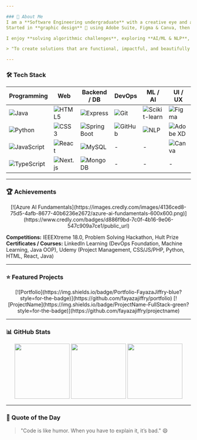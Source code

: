 ```yaml
---

### 👋 About Me
I am a **Software Engineering undergraduate** with a creative eye and a code-driven mindset.  
Started in **graphic design** 🎨 using Adobe Suite, Figma & Canva, then moved into **full-stack development** 💻.  

I enjoy **solving algorithmic challenges**, exploring **AI/ML & NLP**, and building **impactful, beautifully designed solutions**.  

> "To create solutions that are functional, impactful, and beautifully designed."

---
```


### 🛠 Tech Stack

| Programming | Web | Backend / DB | DevOps | ML / AI | UI / UX |
|------------|-----|--------------|--------|---------|--------|
| ![Java](https://img.shields.io/badge/Java-ED8B00?style=for-the-badge&logo=java&logoColor=white) | ![HTML5](https://img.shields.io/badge/HTML5-E34F26?style=for-the-badge&logo=html5&logoColor=white) | ![Express](https://img.shields.io/badge/Express.js-000000?style=for-the-badge&logo=express&logoColor=white) | ![Git](https://img.shields.io/badge/Git-F05032?style=for-the-badge&logo=git&logoColor=white) | ![Scikit-learn](https://img.shields.io/badge/Scikit--learn-F7931E?style=for-the-badge&logo=scikitlearn&logoColor=white) | ![Figma](https://img.shields.io/badge/Figma-F24E1E?style=for-the-badge&logo=figma&logoColor=white) |
| ![Python](https://img.shields.io/badge/Python-3776AB?style=for-the-badge&logo=python&logoColor=white) | ![CSS3](https://img.shields.io/badge/CSS3-1572B6?style=for-the-badge&logo=css3&logoColor=white) | ![Spring Boot](https://img.shields.io/badge/Spring_Boot-6DB33F?style=for-the-badge&logo=spring&logoColor=white) | ![GitHub](https://img.shields.io/badge/GitHub-181717?style=for-the-badge&logo=github&logoColor=white) | ![NLP](https://img.shields.io/badge/NLP-Purple?style=for-the-badge) | ![Adobe XD](https://img.shields.io/badge/Adobe_XD-FF61F6?style=for-the-badge&logo=adobexd&logoColor=white) |
| ![JavaScript](https://img.shields.io/badge/JavaScript-F7DF1E?style=for-the-badge&logo=javascript&logoColor=black) | ![React](https://img.shields.io/badge/React-61DAFB?style=for-the-badge&logo=react&logoColor=black) | ![MySQL](https://img.shields.io/badge/MySQL-4479A1?style=for-the-badge&logo=mysql&logoColor=white) | - | - | ![Canva](https://img.shields.io/badge/Canva-00C4CC?style=for-the-badge&logo=canva&logoColor=white) |
| ![TypeScript](https://img.shields.io/badge/TypeScript-3178C6?style=for-the-badge&logo=typescript&logoColor=white) | ![Next.js](https://img.shields.io/badge/Next.js-000000?style=for-the-badge&logo=nextdotjs&logoColor=white) | ![MongoDB](https://img.shields.io/badge/MongoDB-47A248?style=for-the-badge&logo=mongodb&logoColor=white) | - | - | - |

---

### 🏆 Achievements
<p align="center">
  [![Azure AI Fundamentals](https://images.credly.com/images/4136ced8-75d5-4afb-8677-40b6236e2672/azure-ai-fundamentals-600x600.png)](https://www.credly.com/badges/d886f9bd-7c0f-4b16-9e06-547c909a7ce1/public_url)
</p>

**Competitions:** IEEEXtreme 18.0, Problem Solving Hackathon, Hult Prize  
**Certificates / Courses:** LinkedIn Learning (DevOps Foundation, Machine Learning, Java OOP), Udemy (Project Management, CSS/JS/PHP, Python, HTML, React, Java)

---

### ⭐ Featured Projects
<p align="center">
  [![Portfolio](https://img.shields.io/badge/Portfolio-FayazaJiffry-blue?style=for-the-badge)](https://github.com/fayazajiffry/portfolio)  
  [![ProjectName](https://img.shields.io/badge/ProjectName-FullStack-green?style=for-the-badge)](https://github.com/fayazajiffry/projectname)
</p>

---

### 📊 GitHub Stats
<p align="center">
  <img src="https://github-readme-stats.vercel.app/api?username=fayazajiffry&show_icons=true&theme=radical" height="150"/>
  <img src="https://github-readme-stats.vercel.app/api/top-langs/?username=fayazajiffry&layout=compact&theme=radical" height="150"/>
  <img src="https://github-profile-trophy.vercel.app/?username=fayazajiffry&theme=darkhub" height="150"/>
</p>

---

### 🎯 Quote of the Day
> "Code is like humor. When you have to explain it, it’s bad." 😄

